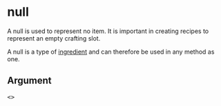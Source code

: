 # null

A null is used to represent no item. It is important in creating recipes to represent an empty crafting slot.

A null is a type of [ingredient](/arguments/ingredient/) and can therefore be used in any method as one.

## Argument
<pre>&lt;&gt;</pre>